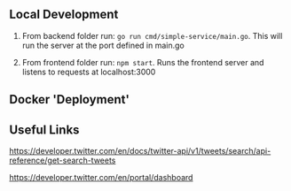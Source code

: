 ## Local Development

1) From backend folder run: `go run cmd/simple-service/main.go`. This will run the server at the port defined in main.go

2) From frontend folder run: `npm start`. Runs the frontend server and listens to requests at localhost:3000

## Docker 'Deployment'



## Useful Links

https://developer.twitter.com/en/docs/twitter-api/v1/tweets/search/api-reference/get-search-tweets

https://developer.twitter.com/en/portal/dashboard

